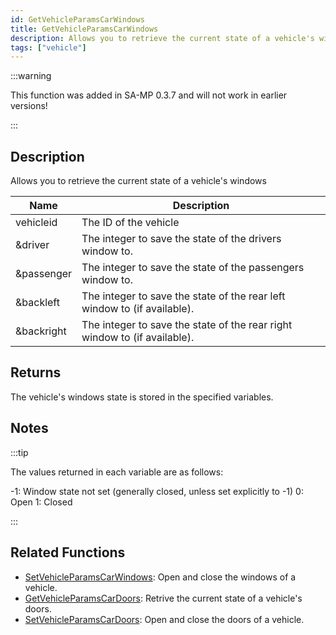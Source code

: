 ```yaml
---
id: GetVehicleParamsCarWindows
title: GetVehicleParamsCarWindows
description: Allows you to retrieve the current state of a vehicle's windows.
tags: ["vehicle"]
---
```


:::warning

This function was added in SA-MP 0.3.7 and will not work in earlier versions!

:::

## Description

Allows you to retrieve the current state of a vehicle's windows

| Name       | Description                                                               |
| ---------- | ------------------------------------------------------------------------- |
| vehicleid  | The ID of the vehicle                                                     |
| &driver    | The integer to save the state of the drivers window to.                   |
| &passenger | The integer to save the state of the passengers window to.                |
| &backleft  | The integer to save the state of the rear left window to (if available).  |
| &backright | The integer to save the state of the rear right window to (if available). |

## Returns

The vehicle's windows state is stored in the specified variables.

## Notes

:::tip

The values returned in each variable are as follows:

-1: Window state not set (generally closed, unless set explicitly to -1)
0: Open
1: Closed

:::

## Related Functions

- [SetVehicleParamsCarWindows](../functions/SetVehicleParamsCarWindows.md): Open and close the windows of a vehicle.
- [GetVehicleParamsCarDoors](../functions/GetVehicleParamsCarDoors.md): Retrive the current state of a vehicle's doors.
- [SetVehicleParamsCarDoors](../functions/SetVehicleParamsCarDoors.md): Open and close the doors of a vehicle.
